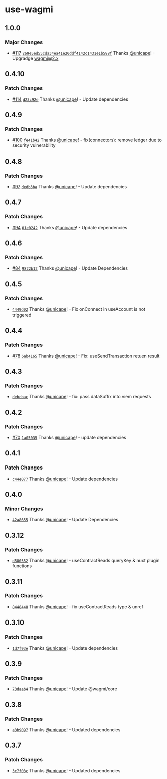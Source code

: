 # use-wagmi

## 1.0.0

### Major Changes

- [#117](https://github.com/unicape/use-wagmi/pull/117) [`269e5ed55cda34ea41e20ddf4142c1431e1b588f`](https://github.com/unicape/use-wagmi/commit/269e5ed55cda34ea41e20ddf4142c1431e1b588f) Thanks [@unicape](https://github.com/unicape)! - Upgradge wagmi@2.x

## 0.4.10

### Patch Changes

- [#114](https://github.com/unicape/use-wagmi/pull/114) [`d23c92e`](https://github.com/unicape/use-wagmi/commit/d23c92e65a4b7600cbedf052b9e374739a8d3aa5) Thanks [@unicape](https://github.com/unicape)! - Update dependencies

## 0.4.9

### Patch Changes

- [#100](https://github.com/unicape/use-wagmi/pull/100) [`fe41b42`](https://github.com/unicape/use-wagmi/commit/fe41b42455497c8ba1c5be9e8a9f9465f10d0902) Thanks [@unicape](https://github.com/unicape)! - fix(connectors): remove ledger due to security vulnerability

## 0.4.8

### Patch Changes

- [#97](https://github.com/unicape/use-wagmi/pull/97) [`dedb3ba`](https://github.com/unicape/use-wagmi/commit/dedb3bad8681dec5b0a1bccda4758d824e1da144) Thanks [@unicape](https://github.com/unicape)! - Update dependencies

## 0.4.7

### Patch Changes

- [#94](https://github.com/unicape/use-wagmi/pull/94) [`01e0242`](https://github.com/unicape/use-wagmi/commit/01e02428af27f812a33b83c7876c17fdac3c1cff) Thanks [@unicape](https://github.com/unicape)! - Update dependencies

## 0.4.6

### Patch Changes

- [#84](https://github.com/unicape/use-wagmi/pull/84) [`9822b12`](https://github.com/unicape/use-wagmi/commit/9822b1221a4f76aa1a099f8d89ce08a423100c2f) Thanks [@unicape](https://github.com/unicape)! - Update Dependencies

## 0.4.5

### Patch Changes

- [`4449d02`](https://github.com/unicape/use-wagmi/commit/4449d02b9dc037961a08dd5ec5b25141bfeceb6d) Thanks [@unicape](https://github.com/unicape)! - Fix onConnect in useAccount is not triggered

## 0.4.4

### Patch Changes

- [#78](https://github.com/unicape/use-wagmi/pull/78) [`6ab4165`](https://github.com/unicape/use-wagmi/commit/6ab4165c706e1c22c601504d9fb173ef4eec45ff) Thanks [@unicape](https://github.com/unicape)! - Fix: useSendTransaction retuen result

## 0.4.3

### Patch Changes

- [`debcbac`](https://github.com/unicape/use-wagmi/commit/debcbac0547f44507d8961db3cd82856c48085e1) Thanks [@unicape](https://github.com/unicape)! - fix: pass dataSuffix into viem requests

## 0.4.2

### Patch Changes

- [#70](https://github.com/unicape/use-wagmi/pull/70) [`1a05035`](https://github.com/unicape/use-wagmi/commit/1a05035ce0cdae59c10745985ac891a5a809ad66) Thanks [@unicape](https://github.com/unicape)! - update dependencies

## 0.4.1

### Patch Changes

- [`c44e077`](https://github.com/unicape/use-wagmi/commit/c44e077b6e578220c1dff2a153971e187f4616d6) Thanks [@unicape](https://github.com/unicape)! - Update dependencies

## 0.4.0

### Minor Changes

- [`42a8655`](https://github.com/unicape/use-wagmi/commit/42a86550c999f08d75b7aab9170f7e1d702991c7) Thanks [@unicape](https://github.com/unicape)! - Update Dependencies

## 0.3.12

### Patch Changes

- [`d580552`](https://github.com/unicape/use-wagmi/commit/d58055263feb6d500a375e3b580404d754e47d3a) Thanks [@unicape](https://github.com/unicape)! - useContractReads queryKey & nuxt plugin functions

## 0.3.11

### Patch Changes

- [`8448448`](https://github.com/unicape/use-wagmi/commit/8448448a2c5bec6dbb311aa35679a48033adc97b) Thanks [@unicape](https://github.com/unicape)! - fix useContractReads type & unref

## 0.3.10

### Patch Changes

- [`1d7f93e`](https://github.com/unicape/use-wagmi/commit/1d7f93eea6d0787d2fa943b3d5c6c79933340907) Thanks [@unicape](https://github.com/unicape)! - Update dependencies

## 0.3.9

### Patch Changes

- [`73daab4`](https://github.com/unicape/use-wagmi/commit/73daab4e5a18191d8fdf80d423ff4319bc8410ad) Thanks [@unicape](https://github.com/unicape)! - Update @wagmi/core

## 0.3.8

### Patch Changes

- [`a3b9097`](https://github.com/unicape/use-wagmi/commit/a3b9097e2db3906e327357dded450cfd7ddf9935) Thanks [@unicape](https://github.com/unicape)! - Updated dependencies

## 0.3.7

### Patch Changes

- [`3c7f03c`](https://github.com/unicape/use-wagmi/commit/3c7f03c58b55e6e03e741bf6e2bd172f9bcb26df) Thanks [@unicape](https://github.com/unicape)! - Updated dependencies
